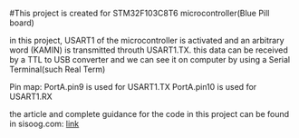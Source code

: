 #This project is created for STM32F103C8T6 microcontroller(Blue Pill board)

in this project, USART1 of the microcontroller is activated and an arbitrary word (KAMIN) is transmitted throuth USART1.TX. this data can be received by a TTL to USB converter and we can see it on computer by using a Serial Terminal(such Real Term)

Pin map:
PortA.pin9 is used for USART1.TX
PortA.pin10 is used for USART1.RX

the article and complete guidance for the code in this project can be found in sisoog.com: [link](https://sisoog.com/2020/12/%d8%a2%d9%85%d9%88%d8%b2%d8%b4-stm32-%d8%a8%d8%a7-%d8%aa%d9%88%d8%a7%d8%a8%d8%b9-ll-%d9%82%d8%b3%d9%85%d8%aa-%d9%87%d8%b4%d8%aa%d9%85-uart-transmit/)

